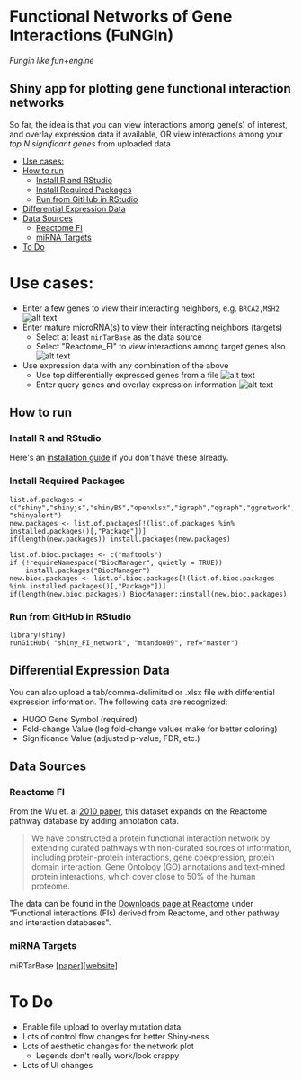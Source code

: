 # Functional Networks of Gene Interactions (FuNGIn)
*Fungin like fun+engine*
 
## Shiny app for plotting gene functional interaction networks

So far, the idea is that you can view interactions among gene(s) of interest, and overlay expression data if available, OR view interactions among your *top N significant genes* from uploaded data
 
* [Use cases:](#use-cases)
* [How to run](#how-to-run)
   * [Install R and RStudio](#install-R-and-RStudio)
   * [Install Required Packages](#install-required-packages)
   * [Run from GitHub in RStudio](#run-from-github-in-rstudio)
* [Differential Expression Data](#differential-expression-data)
* [Data Sources](#data-sources)
   * [Reactome FI](#reactome-fi)
   * [miRNA Targets](#mirna-targets)
* [To Do](#to-do)

# Use cases:
- Enter a few genes to view their interacting neighbors, e.g. `BRCA2,MSH2`
    ![alt text](screenshots/query_genes.png "Query for BRCA2 and MSH2")
- Enter mature microRNA(s) to view their interacting neighbors (targets)
    * Select at least `mirTarBase` as the data source
    * Select "Reactome_FI" to view interactions among target genes also
    ![alt text](screenshots/query_mirna.png "Query for a microRNA")
- Use expression data with any combination of the above
    * Use top differentially expressed genes from a file
    ![alt text](screenshots/diff_exp_genes.png "Input differential expression data from a file")
    * Enter query genes and overlay expression information
    ![alt text](screenshots/query_genes_with_diff_exp.png "Differential expression data on queried genes")

## How to run
### Install R and RStudio
Here's an [installation guide](http://www.sthda.com/english/wiki/installing-r-and-rstudio-easy-r-programming) if you don't have these already.

### Install Required Packages
```
list.of.packages <- c("shiny","shinyjs","shinyBS","openxlsx","igraph","qgraph","ggnetwork","network","intergraph","RColorBrewer","ggnewscale","svgPanZoom","gridSVG","svglite","shinycssloaders","shinyWidgets", "shinyalert")
new.packages <- list.of.packages[!(list.of.packages %in% installed.packages()[,"Package"])]
if(length(new.packages)) install.packages(new.packages)

list.of.bioc.packages <- c("maftools")
if (!requireNamespace("BiocManager", quietly = TRUE))
    install.packages("BiocManager")
new.bioc.packages <- list.of.bioc.packages[!(list.of.bioc.packages %in% installed.packages()[,"Package"])]
if(length(new.bioc.packages)) BiocManager::install(new.bioc.packages)
```

### Run from GitHub in RStudio
```
library(shiny)
runGitHub( "shiny_FI_network", "mtandon09", ref="master")
```


## Differential Expression Data

You can also upload a tab/comma-delimited or .xlsx file with differential expression information.
The following data are recognized:
- HUGO Gene Symbol (required)
- Fold-change Value (log fold-change values make for better coloring)
- Significance Value (adjusted p-value, FDR, etc.)


## Data Sources
### Reactome FI
From the Wu et. al [2010 paper](https://genomebiology.biomedcentral.com/articles/10.1186/gb-2010-11-5-r53), this dataset expands on the Reactome pathway database by adding annotation data.
>We have constructed a protein functional interaction network by extending curated pathways with non-curated sources of information, including protein-protein interactions, gene coexpression, protein domain interaction, Gene Ontology (GO) annotations and text-mined protein interactions, which cover close to 50% of the human proteome.

The data can be found in the [Downloads page at Reactome](https://reactome.org/download-data) under "Functional interactions (FIs) derived from Reactome, and other pathway and interaction databases".
### miRNA Targets
miRTarBase [[paper]](https://www.ncbi.nlm.nih.gov/pmc/articles/PMC5753222/)[[website]](http://mirtarbase.cuhk.edu.cn/php/index.php)


# To Do
- Enable file upload to overlay mutation data
- Lots of control flow changes for better Shiny-ness
- Lots of aesthetic changes for the network plot
    * Legends don't really work/look crappy
- Lots of UI changes
